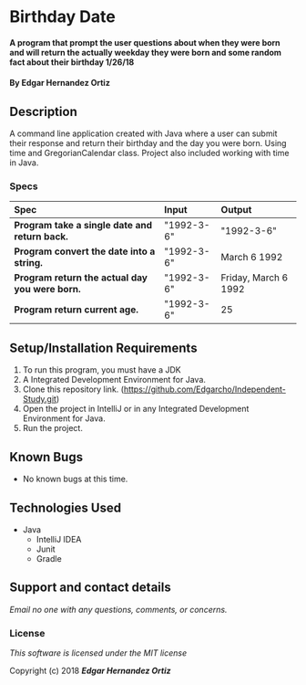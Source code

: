 # Birthday Date

#### A program that prompt the user questions about when they were born and will return the actually weekday they were born and some random fact about their birthday 1/26/18

#### By **Edgar Hernandez Ortiz**

## Description

A command line application created with Java where a user can submit their response and return their birthday and the day you were born. Using time and GregorianCalendar class. Project also included working with time in Java.

### Specs
| Spec | Input | Output |
| :-------------     | :------------- | :------------- |
| **Program take a single date and return back.** |"1992-3-6"|"1992-3-6"|
| **Program convert the date into a string.**|"1992-3-6"|March 6 1992|
| **Program return the actual day you were born.**|"1992-3-6"|Friday, March 6 1992|
| **Program return current age.**|"1992-3-6"|25|


## Setup/Installation Requirements

1. To run this program, you must have a JDK
2. A Integrated Development Environment for Java.
3. Clone this repository link. (https://github.com/Edgarcho/Independent-Study.git)
4. Open the project in IntelliJ or in any Integrated Development Environment for Java.
5. Run the project.

## Known Bugs
* No known bugs at this time.

## Technologies Used
* Java
  * IntelliJ IDEA
  * Junit
  * Gradle


## Support and contact details

_Email no one with any questions, comments, or concerns._

### License

*This software is licensed under the MIT license*

Copyright (c) 2018 **_Edgar Hernandez Ortiz_**
